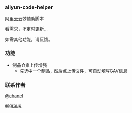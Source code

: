 ### aliyun-code-helper
阿里云云效辅助脚本

看需求，不定时更新...

如需其他功能，请反馈。

### 功能
* 制品仓库上传增强
  - 先选中一个制品，然后点上传文件，可自动填写GAV信息

### 联系作者
[@chanel](https://t.me/tcbmqy)

[@group](https://t.me/tgbmqy)
